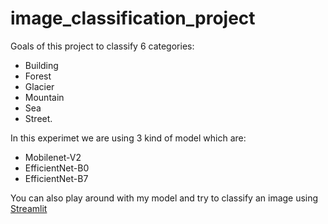 # image_classification_project

Goals of this project to classify 6 categories: 
  - Building 
  - Forest
  - Glacier
  - Mountain
  - Sea
  - Street. 

In this experimet we are using 3 kind of model which are:
  - Mobilenet-V2
  - EfficientNet-B0
  - EfficientNet-B7

You can also play around with my model and try to classify an image using [Streamlit](https://grisdy-image-classification-project-streamlit-app-develo-gnhjda.streamlit.app/)


